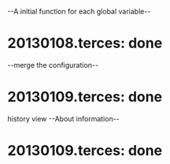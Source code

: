 --A initial function for each global variable--
# 20130108.terces: done
--merge the configuration--
# 20130109.terces: done
history view
--About information--
# 20130109.terces: done
